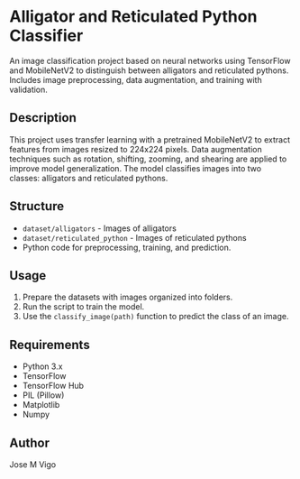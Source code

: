 # Alligator and Reticulated Python Classifier

An image classification project based on neural networks using TensorFlow and MobileNetV2 to distinguish between alligators and reticulated pythons. Includes image preprocessing, data augmentation, and training with validation.

## Description

This project uses transfer learning with a pretrained MobileNetV2 to extract features from images resized to 224x224 pixels. Data augmentation techniques such as rotation, shifting, zooming, and shearing are applied to improve model generalization. The model classifies images into two classes: alligators and reticulated pythons.

## Structure

- `dataset/alligators` - Images of alligators  
- `dataset/reticulated_python` - Images of reticulated pythons  
- Python code for preprocessing, training, and prediction.

## Usage

1. Prepare the datasets with images organized into folders.  
2. Run the script to train the model.  
3. Use the `classify_image(path)` function to predict the class of an image.

## Requirements

- Python 3.x  
- TensorFlow  
- TensorFlow Hub  
- PIL (Pillow)  
- Matplotlib  
- Numpy  

## Author

Jose M Vigo


